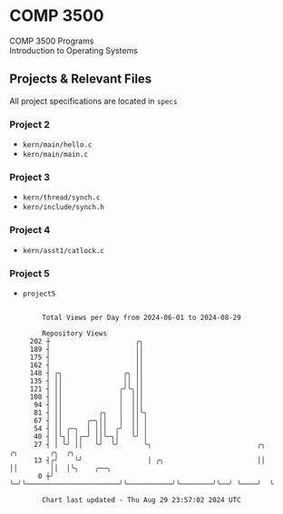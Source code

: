 # COMP 3500
COMP 3500 Programs  
Introduction to Operating Systems  
## Projects & Relevant Files
All project specifications are located in `specs`
### Project 2
- `kern/main/hello.c`
- `kern/main/main.c`
### Project 3
- `kern/thread/synch.c`
- `kern/include/synch.h`
### Project 4
- `kern/asst1/catlock.c`
### Project 5
- `project5`

```

        Total Views per Day from 2024-06-01 to 2024-08-29

        Repository Views
     202 ┼                     ╭╮
     189 ┤                     ││
     175 ┤                     ││
     162 ┤                     ││
     148 ┤ ╭╮               ╭╮ ││
     135 ┤ ││               ││ ││
     121 ┤ ││              ╭╯╰╮││
     108 ┤ ││              │  │││
      94 ┤ ││              │  │││
      81 ┤ ││         ╭╮   │  ││╰╮
      67 ┤ ││      ╭─╮││   │  ││ │
      54 ┤ ││ ╭─╮  │ │││  ╭╯  ││ │
      40 ┤ │╰╮│ │╭─╯ ││╰─╮│   ╰╯ │
      27 ┤ │ ╰╯ ││   ╰╯  ╰╯      ╰╮                          ╭╮           ╭╮        ╭╮  ╭╮
      13 ┤╭╯    ╰╯                │ ╭╮                       ││           ││        ││  │╰╮    ╭──╮
       0 ┼╯                       ╰─╯╰───────────────────────╯╰───────────╯╰────────╯╰──╯ ╰────╯  ╰

        Chart last updated - Thu Aug 29 23:57:02 2024 UTC
        
```
